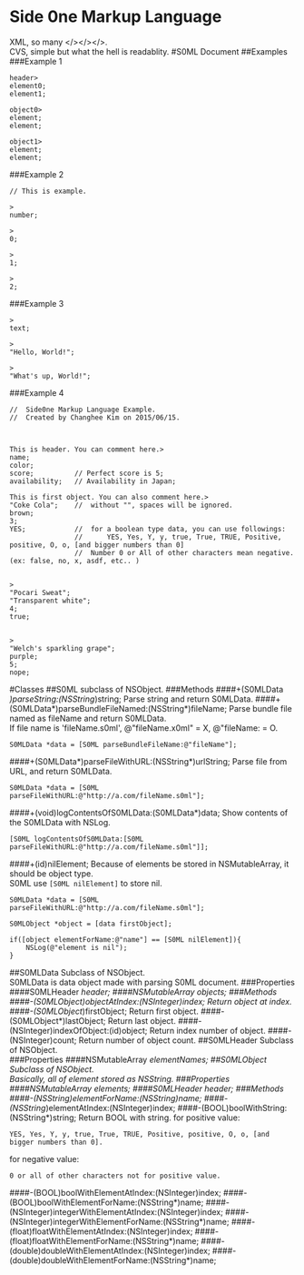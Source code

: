Side 0ne Markup Language
========================
XML, so many \</>\</>\</>.  
CVS, simple but what the hell is readablity.
#S0ML Document
##Examples
###Example 1
```
header>
element0;
element1;

object0>
element;
element;

object1>
element;
element;
```

###Example 2
```
// This is example.

>
number;

>
0;

>
1;

>
2;
```

###Example 3
```
>
text;

>
"Hello, World!";

>
"What's up, World!";
```

###Example 4
```
//	Side0ne Markup Language Example.
//	Created by Changhee Kim on 2015/06/15.



This is header. You can comment here.>
name;
color;
score;			// Perfect score is 5;
availability;	// Availability in Japan;

This is first object. You can also comment here.>
"Coke Cola";	//	without "", spaces will be ignored.
brown;
3;
YES;			//	for a boolean type data, you can use followings:
				//		YES, Yes, Y, y, true, True, TRUE, Positive, positive, O, o, [and bigger numbers than 0]
				//	Number 0 or All of other characters mean negative. (ex: false, no, x, asdf, etc.. )


>
"Pocari Sweat";
"Transparent white";
4;
true;


>
"Welch's sparkling grape";
purple;
5;
nope;
```

#Classes
##S0ML
subclass of NSObject.
###Methods
####+(S0MLData *)parseString:(NSString*)string;
Parse string and return S0MLData.
####+(S0MLData*)parseBundleFileNamed:(NSString*)fileName;
Parse bundle file named as fileName and return S0MLData.  
If file name is 'fileName.s0ml', @"fileName.x0ml" = X, @"fileName: = O.

```
S0MLData *data = [S0ML parseBundleFileName:@"fileName"];
```
####+(S0MLData*)parseFileWithURL:(NSString*)urlString;
Parse file from URL, and return S0MLData.

```
S0MLData *data = [S0ML parseFileWithURL:@"http://a.com/fileName.s0ml"];
```
####+(void)logContentsOfS0MLData:(S0MLData*)data;
Show contents of the S0MLData with NSLog.  

```
[S0ML logContentsOfS0MLData:[S0ML parseFileWithURL:@"http://a.com/fileName.s0ml"]];
```
####+(id)nilElement;
Because of elements be stored in NSMutableArray, it should be object type.  
S0ML use ```[S0ML nilElement]``` to store nil.

```
S0MLData *data = [S0ML parseFileWithURL:@"http://a.com/fileName.s0ml"];

S0MLObject *object = [data firstObject];

if([object elementForName:@"name"] == [S0ML nilElement]){
	NSLog(@"element is nil");
}
```
##S0MLData
Subclass of NSObject.  
S0MLData is data object made with parsing S0ML document.
###Properties
####S0MLHeader *header;
####NSMutableArray *objects;
###Methods
####-(S0MLObject*)objectAtIndex:(NSInteger)index;
Return object at index.
####-(S0MLObject*)firstObject;
Return first object.
####-(S0MLObject*)lastObject;
Return last object.
####-(NSInteger)indexOfObject:(id)object;
Return index number of object.
####-(NSInteger)count;
Return number of object count.
##S0MLHeader
Subclass of NSObject.  
###Properties
####NSMutableArray *elementNames;
##S0MLObject
Subclass of NSObject.  
Basically, all of element stored as NSString.
###Properties
####NSMutableArray *elements;
####S0MLHeader *header;
###Methods
####-(NSString*)elementForName:(NSString*)name;
####-(NSString*)elementAtIndex:(NSInteger)index;
####-(BOOL)boolWithString:(NSString*)string;
Return BOOL with string.
for positive value:
````
YES, Yes, Y, y, true, True, TRUE, Positive, positive, O, o, [and bigger numbers than 0].
````  
for negative value:
````
0 or all of other characters not for positive value.
````
####-(BOOL)boolWithElementAtIndex:(NSInteger)index;
####-(BOOL)boolWithElementForName:(NSString*)name;
####-(NSInteger)integerWithElementAtIndex:(NSInteger)index;
####-(NSInteger)integerWithElementForName:(NSString*)name;
####-(float)floatWithElementAtIndex:(NSInteger)index;
####-(float)floatWithElementForName:(NSString*)name;
####-(double)doubleWithElementAtIndex:(NSInteger)index;
####-(double)doubleWithElementForName:(NSString*)name;
